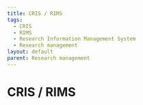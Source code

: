 ```yaml
---
title: CRIS / RIMS
tags:
  - CRIS
  - RIMS
  - Research Information Management System
  - Research management
layout: default
parent: Research management
---
```

# CRIS / RIMS

